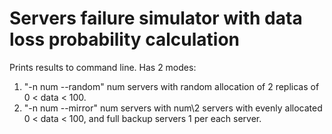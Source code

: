 # Servers failure simulator with data loss probability calculation
Prints results to command line.
Has 2 modes:
1) "-n num --random" num servers with random allocation of 2 replicas of 0 < data < 100.
2) "-n num --mirror" num servers with num\2 servers with evenly allocated 0 < data < 100, and full backup servers 1 per each server.
